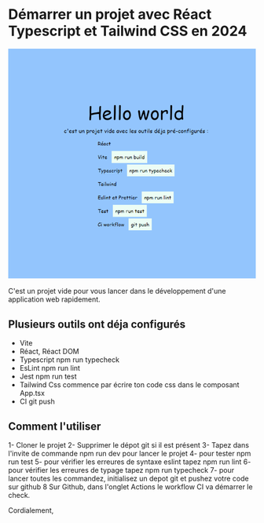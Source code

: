 # Démarrer un projet avec Réact Typescript et Tailwind CSS en 2024

![Screenshot](https://github.com/sylvaincodes/qs_react_ts_tailwind/blob/master/public/images/psd.png)

C'est un projet vide pour vous lancer dans le développement d'une application web rapidement.

Plusieurs outils ont déja configurés
-------------------------------------------------------------------

- Vite             
- Réact, Réact DOM                
- Typescript         npm run typecheck
- EsLint             npm run lint
- Jest               npm run test
- Tailwind Css       commence par écrire ton code css dans le composant App.tsx
- CI                 git push 


Comment l'utiliser
-------------------------------------------------------------------

1- Cloner le projet 
2- Supprimer le dépot git si il est présent 
3- Tapez dans l'invite de commande npm run dev pour lancer le projet
4- pour tester  npm run test 
5- pour vérifier les erreures de syntaxe eslint tapez npm run lint
6- pour vérifier les erreures de typage tapez npm run typecheck
7- pour lancer toutes les commandez, initialisez un depot git et pushez votre code sur github
8 Sur Github, dans l'onglet Actions le workflow CI va démarrer le check.


Cordialement,
